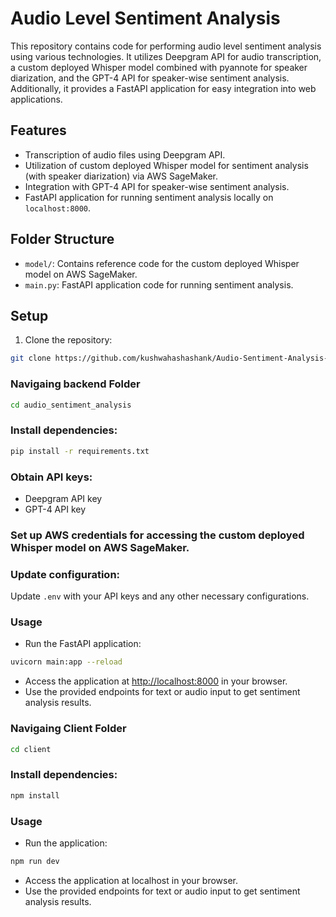 # Audio Level Sentiment Analysis

This repository contains code for performing audio level sentiment analysis using various technologies. It utilizes Deepgram API for audio transcription, a custom deployed Whisper model combined with pyannote for speaker diarization, and the GPT-4 API for speaker-wise sentiment analysis. Additionally, it provides a FastAPI application for easy integration into web applications.

## Features

- Transcription of audio files using Deepgram API.
- Utilization of custom deployed Whisper model for sentiment analysis (with speaker diarization) via AWS SageMaker.
- Integration with GPT-4 API for speaker-wise sentiment analysis.
- FastAPI application for running sentiment analysis locally on `localhost:8000`.

## Folder Structure

- `model/`: Contains reference code for the custom deployed Whisper model on AWS SageMaker.
- `main.py`: FastAPI application code for running sentiment analysis.

## Setup

1. Clone the repository:

```bash
git clone https://github.com/kushwahashashank/Audio-Sentiment-Analysis-and-Summarizing-System.git
```

### Navigaing backend Folder

```bash
cd audio_sentiment_analysis
```

### Install dependencies:

```bash
pip install -r requirements.txt
```

### Obtain API keys:

- Deepgram API key
- GPT-4 API key

### Set up AWS credentials for accessing the custom deployed Whisper model on AWS SageMaker.

### Update configuration:

Update `.env` with your API keys and any other necessary configurations.

### Usage

- Run the FastAPI application:

```bash
uvicorn main:app --reload
```

- Access the application at [http://localhost:8000](http://localhost:8000) in your browser.
- Use the provided endpoints for text or audio input to get sentiment analysis results.

### Navigaing Client Folder

```bash
cd client
```

### Install dependencies:

```bash
npm install
```

### Usage

- Run the application:

```bash
npm run dev
```

- Access the application at localhost in your browser.
- Use the provided endpoints for text or audio input to get sentiment analysis results.
